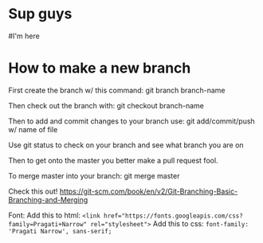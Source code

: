 # Sup guys
#I'm here
# How to make a new branch
First create the branch w/ this command: git branch branch-name

Then check out the branch with: git checkout branch-name

Then to add and commit changes to your branch use: git add/commit/push w/ name of file

Use git status to check on your branch and see what branch you are on

Then to get onto the master you better make a pull request fool. 

To merge master into your branch: git merge master

Check this out! https://git-scm.com/book/en/v2/Git-Branching-Basic-Branching-and-Merging

Font: 
Add this to html: `<link href="https://fonts.googleapis.com/css?family=Pragati+Narrow" rel="stylesheet">`
Add this to css: `font-family: 'Pragati Narrow', sans-serif;`
